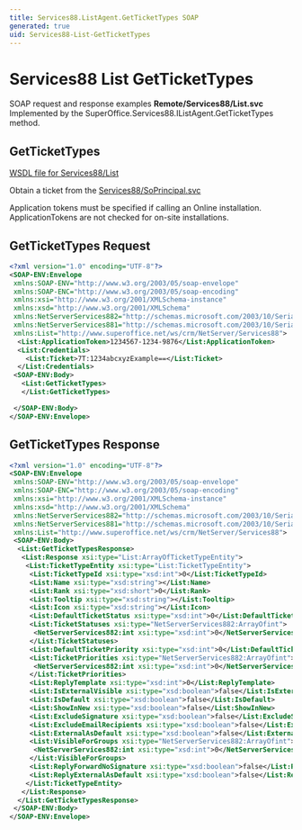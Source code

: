 ```yaml
---
title: Services88.ListAgent.GetTicketTypes SOAP
generated: true
uid: Services88-List-GetTicketTypes
---
```


# Services88 List GetTicketTypes

SOAP request and response examples **Remote/Services88/List.svc**
Implemented by the <see cref="M:SuperOffice.Services88.IListAgent.GetTicketTypes">SuperOffice.Services88.IListAgent.GetTicketTypes</see> method.

## GetTicketTypes





[WSDL file for Services88/List](../Services88-List.md)

Obtain a ticket from the [Services88/SoPrincipal.svc](../SoPrincipal/index.md)

Application tokens must be specified if calling an Online installation. ApplicationTokens are not checked for on-site installations.

## GetTicketTypes Request

```xml
<?xml version="1.0" encoding="UTF-8"?>
<SOAP-ENV:Envelope
 xmlns:SOAP-ENV="http://www.w3.org/2003/05/soap-envelope"
 xmlns:SOAP-ENC="http://www.w3.org/2003/05/soap-encoding"
 xmlns:xsi="http://www.w3.org/2001/XMLSchema-instance"
 xmlns:xsd="http://www.w3.org/2001/XMLSchema"
 xmlns:NetServerServices882="http://schemas.microsoft.com/2003/10/Serialization/Arrays"
 xmlns:NetServerServices881="http://schemas.microsoft.com/2003/10/Serialization/"
 xmlns:List="http://www.superoffice.net/ws/crm/NetServer/Services88">
  <List:ApplicationToken>1234567-1234-9876</List:ApplicationToken>
  <List:Credentials>
    <List:Ticket>7T:1234abcxyzExample==</List:Ticket>
  </List:Credentials>
 <SOAP-ENV:Body>
   <List:GetTicketTypes>
   </List:GetTicketTypes>

 </SOAP-ENV:Body>
</SOAP-ENV:Envelope>

```


## GetTicketTypes Response

```xml
<?xml version="1.0" encoding="UTF-8"?>
<SOAP-ENV:Envelope
 xmlns:SOAP-ENV="http://www.w3.org/2003/05/soap-envelope"
 xmlns:SOAP-ENC="http://www.w3.org/2003/05/soap-encoding"
 xmlns:xsi="http://www.w3.org/2001/XMLSchema-instance"
 xmlns:xsd="http://www.w3.org/2001/XMLSchema"
 xmlns:NetServerServices882="http://schemas.microsoft.com/2003/10/Serialization/Arrays"
 xmlns:NetServerServices881="http://schemas.microsoft.com/2003/10/Serialization/"
 xmlns:List="http://www.superoffice.net/ws/crm/NetServer/Services88">
 <SOAP-ENV:Body>
  <List:GetTicketTypesResponse>
   <List:Response xsi:type="List:ArrayOfTicketTypeEntity">
    <List:TicketTypeEntity xsi:type="List:TicketTypeEntity">
     <List:TicketTypeId xsi:type="xsd:int">0</List:TicketTypeId>
     <List:Name xsi:type="xsd:string"></List:Name>
     <List:Rank xsi:type="xsd:short">0</List:Rank>
     <List:Tooltip xsi:type="xsd:string"></List:Tooltip>
     <List:Icon xsi:type="xsd:string"></List:Icon>
     <List:DefaultTicketStatus xsi:type="xsd:int">0</List:DefaultTicketStatus>
     <List:TicketStatuses xsi:type="NetServerServices882:ArrayOfint">
      <NetServerServices882:int xsi:type="xsd:int">0</NetServerServices882:int>
     </List:TicketStatuses>
     <List:DefaultTicketPriority xsi:type="xsd:int">0</List:DefaultTicketPriority>
     <List:TicketPriorities xsi:type="NetServerServices882:ArrayOfint">
      <NetServerServices882:int xsi:type="xsd:int">0</NetServerServices882:int>
     </List:TicketPriorities>
     <List:ReplyTemplate xsi:type="xsd:int">0</List:ReplyTemplate>
     <List:IsExternalVisible xsi:type="xsd:boolean">false</List:IsExternalVisible>
     <List:IsDefault xsi:type="xsd:boolean">false</List:IsDefault>
     <List:ShowInNew xsi:type="xsd:boolean">false</List:ShowInNew>
     <List:ExcludeSignature xsi:type="xsd:boolean">false</List:ExcludeSignature>
     <List:ExcludeEmailRecipients xsi:type="xsd:boolean">false</List:ExcludeEmailRecipients>
     <List:ExternalAsDefault xsi:type="xsd:boolean">false</List:ExternalAsDefault>
     <List:VisibleForGroups xsi:type="NetServerServices882:ArrayOfint">
      <NetServerServices882:int xsi:type="xsd:int">0</NetServerServices882:int>
     </List:VisibleForGroups>
     <List:ReplyForwardNoSignature xsi:type="xsd:boolean">false</List:ReplyForwardNoSignature>
     <List:ReplyExternalAsDefault xsi:type="xsd:boolean">false</List:ReplyExternalAsDefault>
    </List:TicketTypeEntity>
   </List:Response>
  </List:GetTicketTypesResponse>
 </SOAP-ENV:Body>
</SOAP-ENV:Envelope>

```

